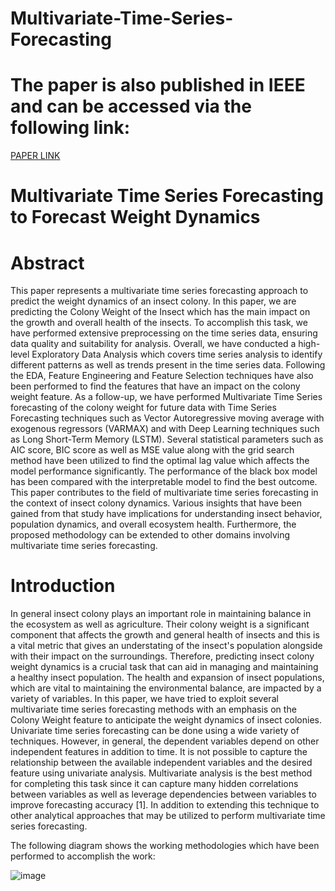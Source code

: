 # Multivariate-Time-Series-Forecasting

# The paper is also published in IEEE and can be accessed via the following link:
[PAPER LINK](https://ieeexplore.ieee.org/document/10434951)

# Multivariate Time Series Forecasting to Forecast Weight Dynamics

# Abstract
This paper represents a multivariate time series forecasting approach to predict the weight dynamics of an insect colony. In this paper, we are predicting the Colony Weight of the Insect which has the main impact on the growth and overall health of the insects. To accomplish this task, we have performed extensive preprocessing on the time series data, ensuring data quality and suitability for analysis. Overall, we have conducted a high-level Exploratory Data Analysis which covers time series analysis to identify different patterns as well as trends present in the time series data. Following the EDA, Feature Engineering and Feature Selection techniques have also been performed to find the features that have an impact on the colony weight feature. As a follow-up, we have performed Multivariate Time Series forecasting of the colony weight for future data with Time Series Forecasting techniques such as Vector Autoregressive moving average with exogenous regressors (VARMAX) and with Deep Learning techniques such as Long Short-Term Memory (LSTM). Several statistical parameters such as AIC score, BIC score as well as MSE value along with the grid search method have been utilized to find the optimal lag value which affects the model performance significantly. The performance of the black box model has been compared with the interpretable model to find the best outcome. This paper contributes to the field of multivariate time series forecasting in the context of insect colony dynamics. Various insights that have been gained from that study have implications for understanding insect behavior, population dynamics, and overall ecosystem health. Furthermore, the proposed methodology can be extended to other domains involving multivariate time series forecasting.

# Introduction 
In general insect colony plays an important role in maintaining balance in the ecosystem as well as agriculture. Their colony weight is a significant component that affects the growth and general health of insects and this is a vital metric that gives an understating of the insect's population alongside with their impact on the surroundings. Therefore, predicting insect colony weight dynamics is a crucial task that can aid in managing and maintaining a healthy insect population. The health and expansion of insect populations, which are vital to maintaining the environmental balance, are impacted by a variety of variables. In this paper, we have tried to exploit several multivariate time series forecasting methods with an emphasis on the Colony Weight feature to anticipate the weight dynamics of insect colonies.
Univariate time series forecasting can be done using a wide variety of techniques. However, in general, the dependent variables depend on other independent features in addition to time. It is not possible to capture the relationship between the available independent variables and the desired feature using univariate analysis. Multivariate analysis is the best method for completing this task since it can capture many hidden correlations between variables as well as leverage dependencies between variables to improve forecasting accuracy [1]. In addition to extending this technique to other analytical approaches that may be utilized to perform multivariate time series forecasting.

The following diagram shows the working methodologies which have been performed to accomplish the work:

![image](https://github.com/user-attachments/assets/da173483-4bf5-4a8e-8f34-ff0fb51c9877)


